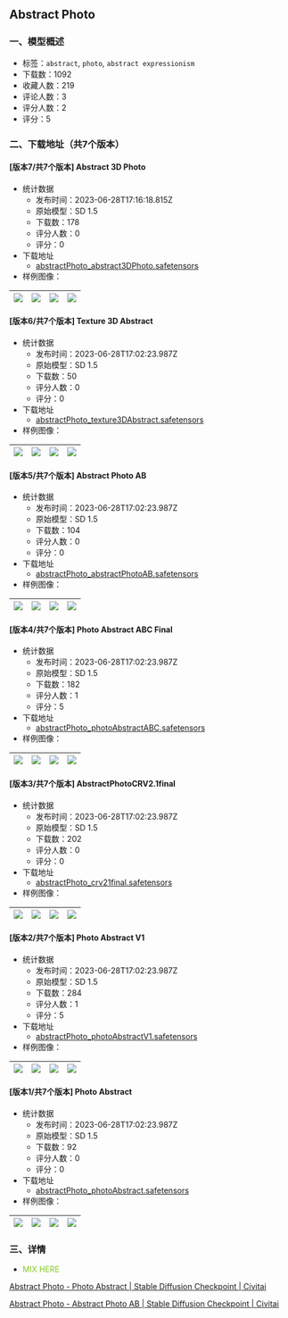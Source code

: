 ## Abstract Photo
### 一、模型概述

- 标签：`abstract`, `photo`, `abstract expressionism`
- 下载数：1092
- 收藏人数：219
- 评论人数：3
- 评分人数：2
- 评分：5

### 二、下载地址（共7个版本）

#### [版本7/共7个版本] Abstract 3D Photo

- 统计数据
  - 发布时间：2023-06-28T17:16:18.815Z
  - 原始模型：SD 1.5
  - 下载数：178
  - 评分人数：0
  - 评分：0
- 下载地址
  - [abstractPhoto_abstract3DPhoto.safetensors](https://civitai.com/api/download/models/106012)
- 样例图像：

| <img src="https://image.civitai.com/xG1nkqKTMzGDvpLrqFT7WA/369a1113-eef7-4b44-994d-7851d756490f/width=450/1323946.jpeg" /> | <img src="https://image.civitai.com/xG1nkqKTMzGDvpLrqFT7WA/af067f09-1c8c-4840-a624-584b41344fd6/width=450/1323956.jpeg" /> | <img src="https://image.civitai.com/xG1nkqKTMzGDvpLrqFT7WA/0bffc9b3-eee7-422e-8376-eb3dde794616/width=450/1323943.jpeg" /> | <img src="https://image.civitai.com/xG1nkqKTMzGDvpLrqFT7WA/264bdb8b-d5d5-4f57-afaf-fe03035bed0d/width=450/1323945.jpeg" /> |
| ---- | ---- | ---- | ---- |

#### [版本6/共7个版本] Texture 3D Abstract

- 统计数据
  - 发布时间：2023-06-28T17:02:23.987Z
  - 原始模型：SD 1.5
  - 下载数：50
  - 评分人数：0
  - 评分：0
- 下载地址
  - [abstractPhoto_texture3DAbstract.safetensors](https://civitai.com/api/download/models/106001)
- 样例图像：

| <img src="https://image.civitai.com/xG1nkqKTMzGDvpLrqFT7WA/5d9b761e-4c6c-4365-b2c3-2e68214507b8/width=450/1323698.jpeg" /> | <img src="https://image.civitai.com/xG1nkqKTMzGDvpLrqFT7WA/d5fc8258-8de8-4d2a-8c9a-ffb754b10a30/width=450/1323706.jpeg" /> | <img src="https://image.civitai.com/xG1nkqKTMzGDvpLrqFT7WA/15d088b0-b5ee-4b21-a678-beb814daca2f/width=450/1323709.jpeg" /> | <img src="https://image.civitai.com/xG1nkqKTMzGDvpLrqFT7WA/cbecdbd0-a4e9-41f6-a8a7-fcd832dc2311/width=450/1323734.jpeg" /> |
| ---- | ---- | ---- | ---- |

#### [版本5/共7个版本] Abstract Photo AB

- 统计数据
  - 发布时间：2023-06-28T17:02:23.987Z
  - 原始模型：SD 1.5
  - 下载数：104
  - 评分人数：0
  - 评分：0
- 下载地址
  - [abstractPhoto_abstractPhotoAB.safetensors](https://civitai.com/api/download/models/104748)
- 样例图像：

| <img src="https://image.civitai.com/xG1nkqKTMzGDvpLrqFT7WA/2b3e97e6-93c9-4940-9077-7f6a9ef37e23/width=450/1301317.jpeg" /> | <img src="https://image.civitai.com/xG1nkqKTMzGDvpLrqFT7WA/b48e41cc-14dd-4ec4-b89f-fc01f6fbd252/width=450/1301330.jpeg" /> | <img src="https://image.civitai.com/xG1nkqKTMzGDvpLrqFT7WA/0f5607d2-f582-4438-89c4-c7640bab82c2/width=450/1301341.jpeg" /> | <img src="https://image.civitai.com/xG1nkqKTMzGDvpLrqFT7WA/9edfd3e7-b88d-4eb6-9c8b-5813cd00aa0c/width=450/1301429.jpeg" /> |
| ---- | ---- | ---- | ---- |

#### [版本4/共7个版本] Photo Abstract ABC Final

- 统计数据
  - 发布时间：2023-06-28T17:02:23.987Z
  - 原始模型：SD 1.5
  - 下载数：182
  - 评分人数：1
  - 评分：5
- 下载地址
  - [abstractPhoto_photoAbstractABC.safetensors](https://civitai.com/api/download/models/104798)
- 样例图像：

| <img src="https://image.civitai.com/xG1nkqKTMzGDvpLrqFT7WA/e2bc7414-9a64-42c3-9344-66e8deea7f51/width=450/1301905.jpeg" /> | <img src="https://image.civitai.com/xG1nkqKTMzGDvpLrqFT7WA/01a1f6d7-d300-4c61-905e-b20269d97b8b/width=450/1301946.jpeg" /> | <img src="https://image.civitai.com/xG1nkqKTMzGDvpLrqFT7WA/8d580574-02bd-4c2f-9457-5dc3f586e405/width=450/1301949.jpeg" /> | <img src="https://image.civitai.com/xG1nkqKTMzGDvpLrqFT7WA/2037e32d-7c04-4907-b846-3111a1001531/width=450/1301948.jpeg" /> |
| ---- | ---- | ---- | ---- |

#### [版本3/共7个版本] AbstractPhotoCRV2.1final

- 统计数据
  - 发布时间：2023-06-28T17:02:23.987Z
  - 原始模型：SD 1.5
  - 下载数：202
  - 评分人数：0
  - 评分：0
- 下载地址
  - [abstractPhoto_crv21final.safetensors](https://civitai.com/api/download/models/104196)
- 样例图像：

| <img src="https://image.civitai.com/xG1nkqKTMzGDvpLrqFT7WA/9bc41bb4-777a-4f5d-a6e4-19781569117f/width=450/1291477.jpeg" /> | <img src="https://image.civitai.com/xG1nkqKTMzGDvpLrqFT7WA/e487b1d3-e2d6-4524-8abf-c7cd2ff76a88/width=450/1291610.jpeg" /> | <img src="https://image.civitai.com/xG1nkqKTMzGDvpLrqFT7WA/d822fa40-ba14-4561-ae71-7bfab1705f11/width=450/1291537.jpeg" /> | <img src="https://image.civitai.com/xG1nkqKTMzGDvpLrqFT7WA/f19e8ac1-f65d-490e-b7ea-90e501359173/width=450/1291595.jpeg" /> |
| ---- | ---- | ---- | ---- |

#### [版本2/共7个版本] Photo Abstract V1

- 统计数据
  - 发布时间：2023-06-28T17:02:23.987Z
  - 原始模型：SD 1.5
  - 下载数：284
  - 评分人数：1
  - 评分：5
- 下载地址
  - [abstractPhoto_photoAbstractV1.safetensors](https://civitai.com/api/download/models/102582)
- 样例图像：

| <img src="https://image.civitai.com/xG1nkqKTMzGDvpLrqFT7WA/839d6a3d-7f7f-4754-8b67-873ddd5f9616/width=450/1264137.jpeg" /> | <img src="https://image.civitai.com/xG1nkqKTMzGDvpLrqFT7WA/c4fe0f91-f33b-4840-8126-c084587ce948/width=450/1263960.jpeg" /> | <img src="https://image.civitai.com/xG1nkqKTMzGDvpLrqFT7WA/b5c6b28b-ae64-4f9e-bb87-80fe99d68147/width=450/1264117.jpeg" /> | <img src="https://image.civitai.com/xG1nkqKTMzGDvpLrqFT7WA/a1a94066-5088-4e62-8b9e-431c1112e2cc/width=450/1263961.jpeg" /> |
| ---- | ---- | ---- | ---- |

#### [版本1/共7个版本] Photo Abstract 

- 统计数据
  - 发布时间：2023-06-28T17:02:23.987Z
  - 原始模型：SD 1.5
  - 下载数：92
  - 评分人数：0
  - 评分：0
- 下载地址
  - [abstractPhoto_photoAbstract.safetensors](https://civitai.com/api/download/models/102500)
- 样例图像：

| <img src="https://image.civitai.com/xG1nkqKTMzGDvpLrqFT7WA/82c286e0-8259-4093-9ab8-89bdf08b5c88/width=450/1262381.jpeg" /> | <img src="https://image.civitai.com/xG1nkqKTMzGDvpLrqFT7WA/90d49f23-dd72-4391-838d-93111160d70e/width=450/1262382.jpeg" /> | <img src="https://image.civitai.com/xG1nkqKTMzGDvpLrqFT7WA/7fe27afb-b7e2-4bf3-a095-fe86deabfeeb/width=450/1262448.jpeg" /> | <img src="https://image.civitai.com/xG1nkqKTMzGDvpLrqFT7WA/aa7ef1e8-efe0-4495-9a09-7d2c172528dc/width=450/1262790.jpeg" /> |
| ---- | ---- | ---- | ---- |


### 三、详情
<ul><li><p><span style="color:#82c91e">MIX HERE </span></p></li></ul><p><a target="_blank" rel="ugc" href="https://civitai.com/models/95973?modelVersionId=102500">Abstract Photo - Photo Abstract | Stable Diffusion Checkpoint | Civitai</a></p><p><a target="_blank" rel="ugc" href="https://civitai.com/models/95973?modelVersionId=104748">Abstract Photo - Abstract Photo AB | Stable Diffusion Checkpoint | Civitai</a></p><p></p><p></p>